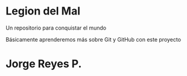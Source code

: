 # Legion del Mal
Un repositorio para conquistar el mundo

Básicamente aprenderemos más sobre Git y GitHub con este proyecto


# Jorge Reyes P.



